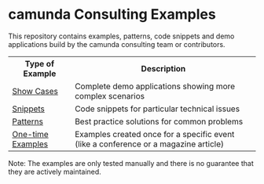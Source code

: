 camunda Consulting Examples
===========================

This repository contains examples, patterns, code snippets and demo applications build by the camunda consulting team
or contributors.

<table>
  <tr>
    <th>Type of Example</th>
    <th>Description</th>
  </tr>
  <tr>
    <td><a href="https://github.com/camunda/camunda-consulting/tree/master/showcases">Show Cases</a></td>
    <td>Complete demo applications showing more complex scenarios</td>
  </tr>
  <tr>
    <td><a href="https://github.com/camunda/camunda-consulting/tree/master/snippets">Snippets</a></td>
    <td>Code snippets for particular technical issues</td>
  </tr>
  <tr>
    <td><a href="https://github.com/camunda/camunda-consulting/tree/master/patterns">Patterns</a></td>
    <td>Best practice solutions for common problems</td>
  </tr>
  <tr>
    <td><a href="https://github.com/camunda/camunda-consulting/tree/master/one-time-examples">One-time Examples</a></td>
    <td>Examples created once for a specific event (like a conference or a magazine article)</td>
  </tr>
</table>

Note: The examples are only tested manually and there is no guarantee that they are actively maintained.
